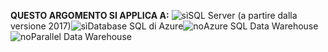 <Token>**QUESTO ARGOMENTO SI APPLICA A:** ![sì](media/yes.png)SQL Server (a partire dalla versione 2017)![sì](media/yes.png)Database SQL di Azure![no](media/no.png)Azure SQL Data Warehouse ![no](media/no.png)Parallel Data Warehouse </Token>

